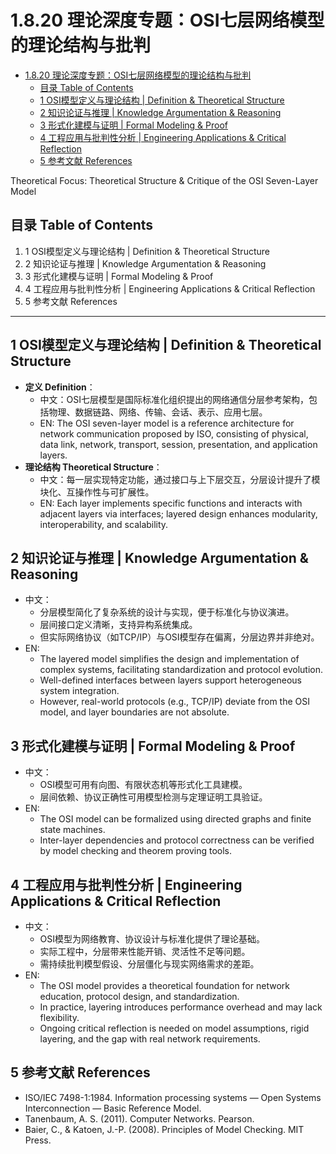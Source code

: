 # 1.8.20 理论深度专题：OSI七层网络模型的理论结构与批判


<!-- TOC START -->

- [1.8.20 理论深度专题：OSI七层网络模型的理论结构与批判](#1820-理论深度专题osi七层网络模型的理论结构与批判)
  - [目录 Table of Contents](#目录-table-of-contents)
  - [1 OSI模型定义与理论结构 | Definition & Theoretical Structure](#1-osi模型定义与理论结构-definition-theoretical-structure)
  - [2 知识论证与推理 | Knowledge Argumentation & Reasoning](#2-知识论证与推理-knowledge-argumentation-reasoning)
  - [3 形式化建模与证明 | Formal Modeling & Proof](#3-形式化建模与证明-formal-modeling-proof)
  - [4 工程应用与批判性分析 | Engineering Applications & Critical Reflection](#4-工程应用与批判性分析-engineering-applications-critical-reflection)
  - [5 参考文献 References](#5-参考文献-references)

<!-- TOC END -->

Theoretical Focus: Theoretical Structure & Critique of the OSI Seven-Layer Model

## 目录 Table of Contents

1. 1 OSI模型定义与理论结构 | Definition & Theoretical Structure
2. 2 知识论证与推理 | Knowledge Argumentation & Reasoning
3. 3 形式化建模与证明 | Formal Modeling & Proof
4. 4 工程应用与批判性分析 | Engineering Applications & Critical Reflection
5. 5 参考文献 References

---

## 1 OSI模型定义与理论结构 | Definition & Theoretical Structure

- **定义 Definition**：
  - 中文：OSI七层模型是国际标准化组织提出的网络通信分层参考架构，包括物理、数据链路、网络、传输、会话、表示、应用七层。
  - EN: The OSI seven-layer model is a reference architecture for network communication proposed by ISO, consisting of physical, data link, network, transport, session, presentation, and application layers.
- **理论结构 Theoretical Structure**：
  - 中文：每一层实现特定功能，通过接口与上下层交互，分层设计提升了模块化、互操作性与可扩展性。
  - EN: Each layer implements specific functions and interacts with adjacent layers via interfaces; layered design enhances modularity, interoperability, and scalability.

## 2 知识论证与推理 | Knowledge Argumentation & Reasoning

- 中文：
  - 分层模型简化了复杂系统的设计与实现，便于标准化与协议演进。
  - 层间接口定义清晰，支持异构系统集成。
  - 但实际网络协议（如TCP/IP）与OSI模型存在偏离，分层边界并非绝对。
- EN:
  - The layered model simplifies the design and implementation of complex systems, facilitating standardization and protocol evolution.
  - Well-defined interfaces between layers support heterogeneous system integration.
  - However, real-world protocols (e.g., TCP/IP) deviate from the OSI model, and layer boundaries are not absolute.

## 3 形式化建模与证明 | Formal Modeling & Proof

- 中文：
  - OSI模型可用有向图、有限状态机等形式化工具建模。
  - 层间依赖、协议正确性可用模型检测与定理证明工具验证。
- EN:
  - The OSI model can be formalized using directed graphs and finite state machines.
  - Inter-layer dependencies and protocol correctness can be verified by model checking and theorem proving tools.

## 4 工程应用与批判性分析 | Engineering Applications & Critical Reflection

- 中文：
  - OSI模型为网络教育、协议设计与标准化提供了理论基础。
  - 实际工程中，分层带来性能开销、灵活性不足等问题。
  - 需持续批判模型假设、分层僵化与现实网络需求的差距。
- EN:
  - The OSI model provides a theoretical foundation for network education, protocol design, and standardization.
  - In practice, layering introduces performance overhead and may lack flexibility.
  - Ongoing critical reflection is needed on model assumptions, rigid layering, and the gap with real network requirements.

## 5 参考文献 References

- ISO/IEC 7498-1:1984. Information processing systems — Open Systems Interconnection — Basic Reference Model.
- Tanenbaum, A. S. (2011). Computer Networks. Pearson.
- Baier, C., & Katoen, J.-P. (2008). Principles of Model Checking. MIT Press.
